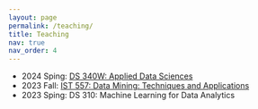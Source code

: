 ```yaml
---
layout: page
permalink: /teaching/
title: Teaching
nav: true
nav_order: 4
---
```


* 2024 Sping: [DS 340W: Applied Data Sciences](https://sites.psu.edu/lulin/ds-340w-applied-data-sciences-spring-2024/)
* 2023 Fall: [IST 557: Data Mining: Techniques and Applications](https://sites.psu.edu/lulin/ist557-fall20223/)
* 2023 Sping: DS 310: Machine Learning for Data Analytics
